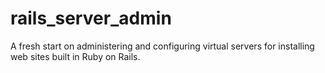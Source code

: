 # rails_server_admin
A fresh start on administering and configuring virtual servers for installing web sites built in Ruby on Rails.
